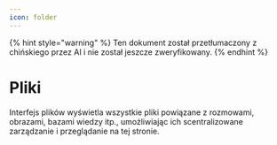 ```yaml
---
icon: folder
---
```


{% hint style="warning" %}
Ten dokument został przetłumaczony z chińskiego przez AI i nie został jeszcze zweryfikowany.
{% endhint %}

# Pliki

Interfejs plików wyświetla wszystkie pliki powiązane z rozmowami, obrazami, bazami wiedzy itp., umożliwiając ich scentralizowane zarządzanie i przeglądanie na tej stronie.